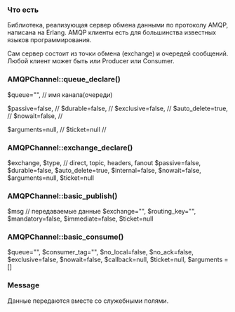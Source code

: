 ### Что есть

Библиотека, реализующая сервер обмена данными по протоколу AMQP, написана на Erlang.
AMQP клиенты есть для большинства известных языков программирования.

Сам сервер состоит из точки обмена (exchange) и очередей сообщений.
Любой клиент может быть или Producer или Consumer.


### AMQPChannel::queue_declare()

$queue="",          // имя канала(очереди)

$passive=false,     //
$durable=false,     //
$exclusive=false,   //
$auto_delete=true,  //
$nowait=false,      //

$arguments=null,    //
$ticket=null        //


### AMQPChannel::exchange_declare()


$exchange,
$type,              // direct, topic, headers, fanout
$passive=false,
$durable=false,
$auto_delete=true,
$internal=false,
$nowait=false,
$arguments=null,
$ticket=null



### AMQPChannel::basic_publish()

$msg                // передаваемые данные
$exchange="",
$routing_key="",
$mandatory=false,
$immediate=false,
$ticket=null



### AMQPChannel::basic_consume()

$queue="",
$consumer_tag="",
$no_local=false,
$no_ack=false,
$exclusive=false,
$nowait=false,
$callback=null,
$ticket=null,
$arguments = []



### Message

Данные передаются вместе со служебными полями.